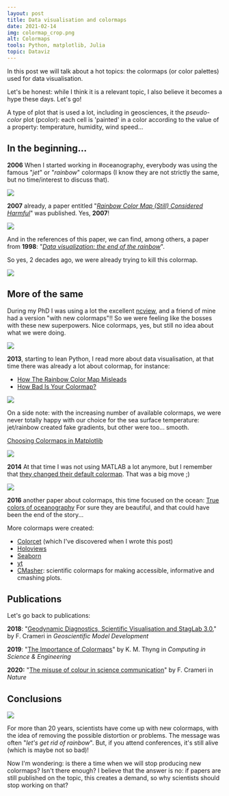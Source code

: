 ```yaml
---
layout: post
title: Data visualisation and colormaps
date: 2021-02-14
img: colormap_crop.png
alt: Colormaps
tools: Python, matplotlib, Julia
topic: Dataviz
---
```


In this post we will talk about a hot topics: the colormaps (or color palettes) used for data visualisation.

Let's be honest: while I think it is a relevant topic, I also believe it becomes a hype these days. Let's go!

A type of plot that is used a lot, including in geosciences, it the _pseudo-color_ plot (pcolor): each cell is 'painted' in a color according to the value of a property: temperature, humidity, wind speed...


## In the beginning...

__2006__ When I started working in #oceanography, everybody was using the famous "_jet_" or "_rainbow_" colormaps (I know they are not strictly the same, but no time/interest to discuss that).

<img src="{{ site.url }}/figures/blog/colormaps/newcolor.jpg" class="img-responsive">

__2007__ already, a paper entitled "[_Rainbow Color Map (Still) Considered Harmful_](https://www.computer.org/csdl/magazine/cg/2007/02/mcg2007020014/13rRUxYrbOE
)" was published. Yes, __2007__!

<img src="{{ site.url }}/figures/blog/colormaps/colormap003.jpg" class="img-responsive">

And in the references of this paper, we can find, among others, a paper from __1998__: "[_Data visualization: the end of the rainbow_](https://ieeexplore.ieee.org/abstract/document/736450)".

So yes, 2 decades ago, we were already trying to kill this colormap.

<img src="{{ site.url }}/figures/blog/colormaps/colormap004.jpg" class="img-responsive">

## More of the same

During my PhD I was using a lot the excellent [ncview](http://meteora.ucsd.edu/~pierce/ncview_home_page.html), and a friend of mine had a version "with new colormaps"!! So we were feeling like the bosses with these new superpowers. Nice colormaps, yes, but still no idea about what we were doing.

<img src="{{ site.url }}/figures/blog/colormaps/colormap005.png" class="img-responsive">

__2013__, starting to lean Python, I read more about data visualisation, at that time there was already a lot about colormap, for instance:
* [How The Rainbow Color Map Misleads](https://eagereyes.org/basics/rainbow-color-map)
* [How Bad Is Your Colormap?](https://jakevdp.github.io/blog/2014/10/16/how-bad-is-your-colormap)

<img src="{{ site.url }}/figures/blog/colormaps/colormap006.png" class="img-responsive">

On a side note: with the increasing number of available colormaps, we were never totally happy with our choice for the sea surface temperature: jet/rainbow created fake gradients, but other were too... smooth.

[Choosing Colormaps in Matplotlib](https://matplotlib.org/3.1.0/tutorials/colors/colormaps.html)

<img src="{{ site.url }}/figures/blog/colormaps/colormap007.png" class="img-responsive">

__2014__ At that time I was not using MATLAB a lot anymore, but I remember that [they changed their default colormap](https://www.mathworks.com/matlabcentral/answers/169307-why-has-the-default-colormap-of-surface-plots-changed-in-matlab-r2014b). That was a big move ;)


<img src="{{ site.url }}/figures/blog/colormaps/colormap008.jpg" class="img-responsive">

__2016__ another paper about colormaps, this time focused on the ocean: [True colors of oceanography](http://tos.org/oceanography/assets/docs/29-3_thyng.pdf)
For sure they are beautiful, and that could have been the end of the story...

More colormaps were created:
* [Colorcet](https://colorcet.holoviz.org/) (which I've discovered when I wrote this post)
* [Holoviews](http://holoviews.org/user_guide/Colormaps.html)
* [Seaborn](https://seaborn.pydata.org/tutorial/color_palettes.html)
* [yt](https://yt-project.org/doc/visualizing/colormaps/index.html)
* [CMasher](https://cmasher.readthedocs.io/): scientific colormaps for making accessible, informative and cmashing plots.

## Publications

Let's go back to publications:

__2018__: "[Geodynamic Diagnostics, Scientific Visualisation and StagLab 3.0.](https://gmd.copernicus.org/articles/11/2541/2018/)" by F. Crameri in _Geoscientific Model Development_

__2019__: "[The Importance of Colormaps](https://ieeexplore.ieee.org/document/9167329)" by K. M. Thyng in _Computing in Science & Engineering_

__2020:__ "[The misuse of colour in science communication](https://www.nature.com/articles/s41467-020-19160-7)" by F. Crameri in _Nature_

## Conclusions

<img src="{{ site.url }}/figures/blog/colormaps/end.jpg" class="img-responsive">


For more than 20 years, scientists have come up with new colormaps, with the idea of removing the possible distortion or problems. The message was often "_let's get rid of rainbow_". But, if you attend conferences, it's still alive (which is maybe not so bad)!

Now I'm wondering: is there a time when we will stop producing new colormaps? Isn't there enough? I believe that the answer is no: if papers are still published on the topic, this creates a demand, so why scientists should stop working on that?
